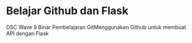 # Belajar Github dan Flask

DSC Wave 9 Binar
Pembelajaran GitMenggunakan Github untuk membuat API dengan Flask
